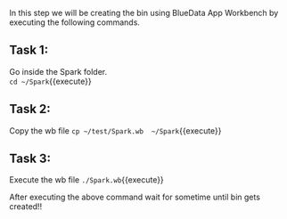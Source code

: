 In this step we will be creating the bin using BlueData App Workbench by executing the following commands.

## Task 1:
Go inside the Spark folder.
<br>`cd ~/Spark`{{execute}}

## Task 2:
Copy the wb file
`cp ~/test/Spark.wb  ~/Spark`{{execute}}

## Task 3:
Execute the wb file
`./Spark.wb`{{execute}}

After executing the above command wait for sometime until bin gets created!!
